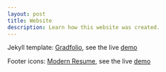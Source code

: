 ```yaml
---
layout: post
title: Website
description: Learn how this website was created.
---
```


Jekyll template: <i class="fab fa-github" style='font-size:30px'></i> [Gradfolio](https://github.com/jitinnair1/gradfolio), see the live [demo](https://jitinnair1.github.io/gradfolio)

Footer icons: <i class="fab fa-github" style='font-size:30px'></i> [Modern Resume](https://github.com/sproogen/modern-resume-theme), see the live [demo](https://sproogen.github.io/modern-resume-theme)

